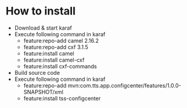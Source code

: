 # How to install
* Download & start karaf
* Execute following command in karaf
    - feature:repo-add camel 2.16.2
    - feature:repo-add cxf 3.1.5
    - feature:install camel
    - feature:install camel-cxf
    - feature:install cxf-commands
* Build source code
* Execute following command in karaf
    - feature:repo-add mvn:com.tts.app.configcenter/features/1.0.0-SNAPSHOT/xml
    - feature:install tss-configcenter